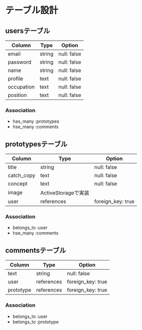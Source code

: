 # テーブル設計

## usersテーブル

|Column     |Type   |Option       |
|-----------|-------|-------------|
|email      |string |null: false  |
|password   |string |null: false  |
|name       |string |null: false  |
|profile    |text   |null: false  |
|occupation |text   |null: false  |
|position   |text   |null: false  |

### Association

- has_many :prototypes
- hse_many :comments

## prototypesテーブル

|Column     |Type        |Option             |
|-----------|------------|-------------------|
|title      |string      |null: false        |
|catch_copy |text        |null: false        |
|concept    |text        |null: false        |
|image      |ActiveStorageで実装              |
|user       |references  |foreign_key: true  |

### Association

- belongs_to :user
- hse_many   :comments

## commentsテーブル

|Column     |Type        |Option             |
|-----------|------------|-------------------|
|text       |string      |null: false        |
|user       |references  |foreign_key: true  |
|prototype  |references  |foreign_key: true  |

### Association

- belongs_to :user
- belongs_to :prototype